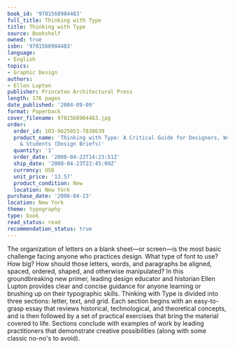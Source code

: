 ```yaml
---
book_id: '9781568984483'
full_title: Thinking with Type
title: Thinking with Type
source: Bookshelf
owned: true
isbn: '9781568984483'
language:
- English
topics:
- Graphic Design
authors:
- Ellen Lupton
publisher: Princeton Architectural Press
length: 176 pages
date_published: '2004-09-09'
format: Paperback
cover_filename: 9781568984483.jpg
order:
  order_id: 103-9625053-7830639
  product_name: 'Thinking with Type: A Critical Guide for Designers, Writers, Editors,
    & Students (Design Briefs)'
  quantity: '1'
  order_date: '2008-04-23T14:23:51Z'
  ship_date: '2008-04-23T22:45:09Z'
  currency: USD
  unit_price: '13.57'
  product_condition: New
  location: New York
purchase_date: '2008-04-23'
location: New York
theme: typography
type: book
read_status: read
recommendation_status: true
---
```

The organization of letters on a blank sheet—or screen—is the most basic challenge facing anyone who practices design. What type of font to use? How big? How should those letters, words, and paragraphs be aligned, spaced, ordered, shaped, and otherwise manipulated? In this groundbreaking new primer, leading design educator and historian Ellen Lupton provides clear and concise guidance for anyone learning or brushing up on their typographic skills.
Thinking with Type is divided into three sections: letter, text, and grid. Each section begins with an easy-to-grasp essay that reviews historical, technological, and theoretical concepts, and is then followed by a set of practical exercises that bring the material covered to life. Sections conclude with examples of work by leading practitioners that demonstrate creative possibilities (along with some classic no-no's to avoid).
